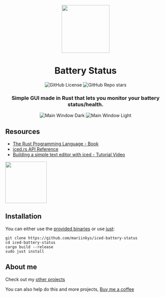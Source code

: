 <div align="center">
  <br>
  <img src="https://raw.githubusercontent.com/mariinkys/iced-battery-status/main/resources/icons/hicolor/scalable/apps/dev.mariinkys.BatteryStatus.svg" width="150" />
  <h1>Battery Status</h1>

  ![GitHub License](https://img.shields.io/github/license/mariinkys/iced-battery-status)
  ![GitHub Repo stars](https://img.shields.io/github/stars/mariinkys/iced-battery-status)


  <h3>Simple GUI made in Rust that lets you monitor your battery status/health.</h3>

  <img alt="Main Window Dark" src="https://raw.githubusercontent.com/mariinkys/iced-battery-status/main/screenshots/dark-theme-screenshot.png"/>
  <img alt="Main Window Light" src="https://raw.githubusercontent.com/mariinkys/iced-battery-status/main/screenshots/light-theme-screenshot.png"/>

</div>

## Resources

- [The Rust Programming Language - Book](https://doc.rust-lang.org/book/)
- [iced.rs API Reference](https://docs.rs/iced/latest/iced/)
- [Building a simple text editor with iced - Tutorial Video](https://www.youtube.com/watch?v=gcBJ7cPSALo&t=573s)

<a href="https://github.com/iced-rs/iced">
  <img src="https://gist.githubusercontent.com/hecrj/ad7ecd38f6e47ff3688a38c79fd108f0/raw/74384875ecbad02ae2a926425e9bcafd0695bade/color.svg" width="130px">
</a>

## Installation

You can either use the [provided binaries](https://github.com/mariinkys/iced-battery-status/releases) or use [just](https://github.com/casey/just):

```
git clone https://github.com/mariinkys/iced-battery-status
cd iced-battery-status
cargo build --release
sudo just install
```

## About me

Check out my [other projects](https://github.com/mariinkys) 

You can also help do this and more projects, [Buy me a coffee](https://www.buymeacoffee.com/mariinkys)
